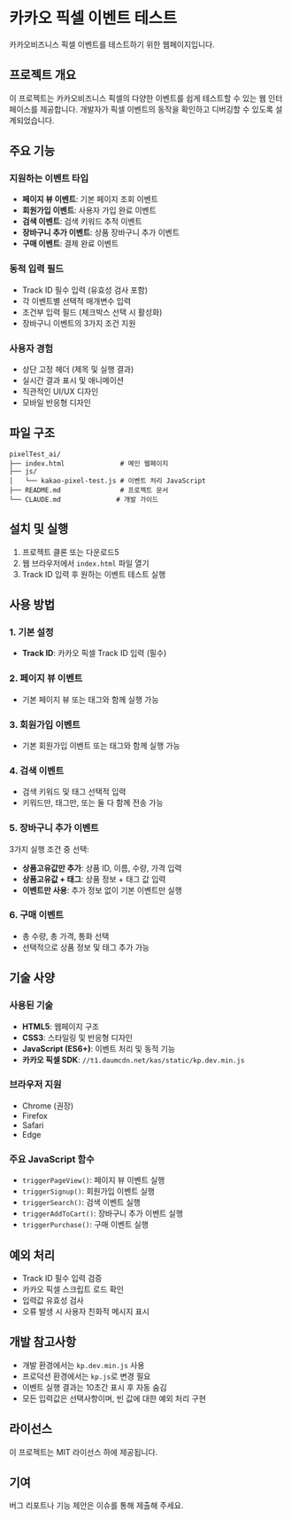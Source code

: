 # 카카오 픽셀 이벤트 테스트

카카오비즈니스 픽셀 이벤트를 테스트하기 위한 웹페이지입니다.

## 프로젝트 개요

이 프로젝트는 카카오비즈니스 픽셀의 다양한 이벤트를 쉽게 테스트할 수 있는 웹 인터페이스를 제공합니다. 개발자가 픽셀 이벤트의 동작을 확인하고 디버깅할 수 있도록 설계되었습니다.

## 주요 기능

### 지원하는 이벤트 타입
- **페이지 뷰 이벤트**: 기본 페이지 조회 이벤트
- **회원가입 이벤트**: 사용자 가입 완료 이벤트
- **검색 이벤트**: 검색 키워드 추적 이벤트
- **장바구니 추가 이벤트**: 상품 장바구니 추가 이벤트
- **구매 이벤트**: 결제 완료 이벤트

### 동적 입력 필드
- Track ID 필수 입력 (유효성 검사 포함)
- 각 이벤트별 선택적 매개변수 입력
- 조건부 입력 필드 (체크박스 선택 시 활성화)
- 장바구니 이벤트의 3가지 조건 지원

### 사용자 경험
- 상단 고정 헤더 (제목 및 실행 결과)
- 실시간 결과 표시 및 애니메이션
- 직관적인 UI/UX 디자인
- 모바일 반응형 디자인

## 파일 구조

```
pixelTest_ai/
├── index.html              # 메인 웹페이지
├── js/
│   └── kakao-pixel-test.js # 이벤트 처리 JavaScript
├── README.md               # 프로젝트 문서
└── CLAUDE.md              # 개발 가이드
```

## 설치 및 실행

1. 프로젝트 클론 또는 다운로드5
2. 웹 브라우저에서 `index.html` 파일 열기
3. Track ID 입력 후 원하는 이벤트 테스트 실행

## 사용 방법

### 1. 기본 설정
- **Track ID**: 카카오 픽셀 Track ID 입력 (필수)

### 2. 페이지 뷰 이벤트
- 기본 페이지 뷰 또는 태그와 함께 실행 가능

### 3. 회원가입 이벤트
- 기본 회원가입 이벤트 또는 태그와 함께 실행 가능

### 4. 검색 이벤트
- 검색 키워드 및 태그 선택적 입력
- 키워드만, 태그만, 또는 둘 다 함께 전송 가능

### 5. 장바구니 추가 이벤트
3가지 실행 조건 중 선택:
- **상품고유값만 추가**: 상품 ID, 이름, 수량, 가격 입력
- **상품고유값 + 태그**: 상품 정보 + 태그 값 입력
- **이벤트만 사용**: 추가 정보 없이 기본 이벤트만 실행

### 6. 구매 이벤트
- 총 수량, 총 가격, 통화 선택
- 선택적으로 상품 정보 및 태그 추가 가능

## 기술 사양

### 사용된 기술
- **HTML5**: 웹페이지 구조
- **CSS3**: 스타일링 및 반응형 디자인
- **JavaScript (ES6+)**: 이벤트 처리 및 동적 기능
- **카카오 픽셀 SDK**: `//t1.daumcdn.net/kas/static/kp.dev.min.js`

### 브라우저 지원
- Chrome (권장)
- Firefox
- Safari
- Edge

### 주요 JavaScript 함수
- `triggerPageView()`: 페이지 뷰 이벤트 실행
- `triggerSignup()`: 회원가입 이벤트 실행
- `triggerSearch()`: 검색 이벤트 실행
- `triggerAddToCart()`: 장바구니 추가 이벤트 실행
- `triggerPurchase()`: 구매 이벤트 실행

## 예외 처리

- Track ID 필수 입력 검증
- 카카오 픽셀 스크립트 로드 확인
- 입력값 유효성 검사
- 오류 발생 시 사용자 친화적 메시지 표시

## 개발 참고사항

- 개발 환경에서는 `kp.dev.min.js` 사용
- 프로덕션 환경에서는 `kp.js`로 변경 필요
- 이벤트 실행 결과는 10초간 표시 후 자동 숨김
- 모든 입력값은 선택사항이며, 빈 값에 대한 예외 처리 구현

## 라이선스

이 프로젝트는 MIT 라이선스 하에 제공됩니다.

## 기여

버그 리포트나 기능 제안은 이슈를 통해 제출해 주세요.